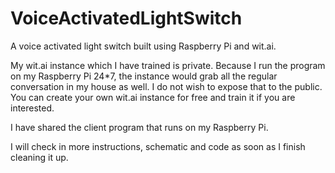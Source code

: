 # VoiceActivatedLightSwitch
A voice activated light switch built using Raspberry Pi and wit.ai.


My wit.ai instance which I have trained is private. Because I run the program on my Raspberry Pi 24*7, the instance would grab all the regular conversation in my house as well. I do not wish to expose that to the public. You can create your own wit.ai instance for free and train it if you are interested.

I have shared the client program that runs on my Raspberry Pi. 

I will check in more instructions, schematic and code as soon as I finish cleaning it up.
